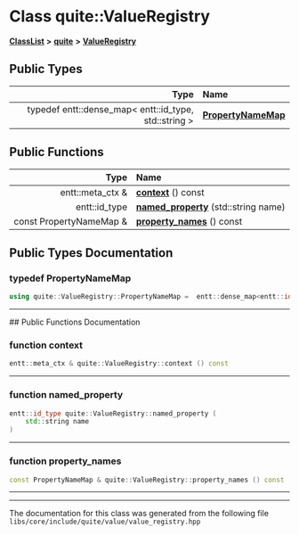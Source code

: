 

# Class quite::ValueRegistry



[**ClassList**](annotated.md) **>** [**quite**](namespacequite.md) **>** [**ValueRegistry**](classquite_1_1ValueRegistry.md)






















## Public Types

| Type | Name |
| ---: | :--- |
| typedef entt::dense\_map&lt; entt::id\_type, std::string &gt; | [**PropertyNameMap**](#typedef-propertynamemap)  <br> |




















## Public Functions

| Type | Name |
| ---: | :--- |
|  entt::meta\_ctx & | [**context**](#function-context) () const<br> |
|  entt::id\_type | [**named\_property**](#function-named_property) (std::string name) <br> |
|  const PropertyNameMap & | [**property\_names**](#function-property_names) () const<br> |




























## Public Types Documentation




### typedef PropertyNameMap 

```C++
using quite::ValueRegistry::PropertyNameMap =  entt::dense_map<entt::id_type, std::string>;
```




<hr>
## Public Functions Documentation




### function context 

```C++
entt::meta_ctx & quite::ValueRegistry::context () const
```




<hr>



### function named\_property 

```C++
entt::id_type quite::ValueRegistry::named_property (
    std::string name
) 
```




<hr>



### function property\_names 

```C++
const PropertyNameMap & quite::ValueRegistry::property_names () const
```




<hr>

------------------------------
The documentation for this class was generated from the following file `libs/core/include/quite/value/value_registry.hpp`

